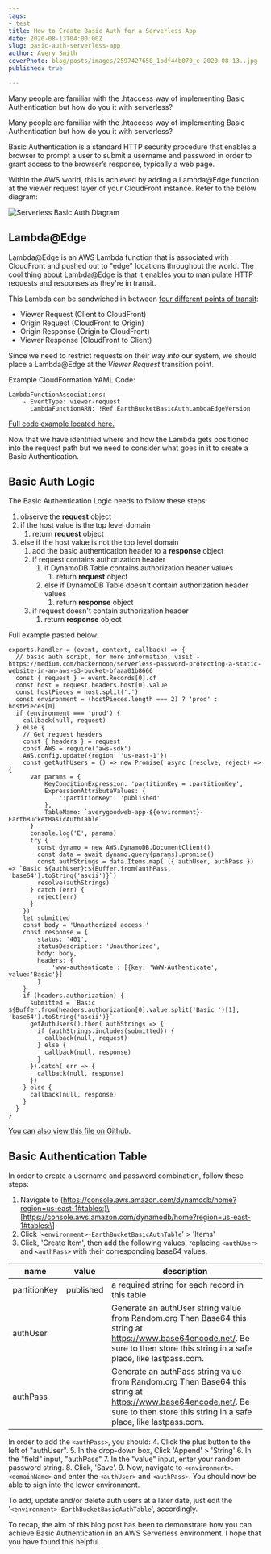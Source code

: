 ```yaml
---
tags:
- test
title: How to Create Basic Auth for a Serverless App
date: 2020-08-13T04:00:00Z
slug: basic-auth-serverless-app
author: Avery Smith
coverPhoto: blog/posts/images/2597427658_1bdf44b070_c-2020-08-13..jpg
published: true

---
```

Many people are familiar with the .htaccess way of implementing Basic Authentication but how do you it with serverless?

<!-- endexcerpt -->

Many people are familiar with the .htaccess way of implementing Basic Authentication but how do you it with serverless?

Basic Authentication is a standard HTTP security procedure that enables a browser to prompt a user to submit a username and password in order to grant access to the browser’s response, typically a web page.

Within the AWS world, this is achieved by adding a Lambda@Edge function at the viewer request layer of your CloudFront instance. Refer to the below diagram:

![Serverless Basic Auth Diagram](https://s3.amazonaws.com/averygoodweb-app-prod-earthbucket-media/blog/posts/images/serverless-basic-auth-2020-08-13..svg "Serverless Basic Auth Diagram")

## Lambda@Edge

Lambda@Edge is an AWS Lambda function that is associated with CloudFront and pushed out to "edge" locations throughout the world. The cool thing about Lambda@Edge is that it enables you to manipulate HTTP requests and responses as they're in transit.

This Lambda can be sandwiched in between [four different points of transit](https://docs.aws.amazon.com/AmazonCloudFront/latest/DeveloperGuide/lambda-event-structure.html):

* Viewer Request (Client to CloudFront)
* Origin Request (CloudFront to Origin)
* Origin Response (Origin to CloudFront)
* Viewer Response (CloudFront to Client)

Since we need to restrict requests on their way _into_ our system, we should place a Lambda@Edge at the _Viewer Request_ transition point.

Example CloudFormation YAML Code:

    LambdaFunctionAssociations:
    	- EventType: viewer-request
    	  LambdaFunctionARN: !Ref EarthBucketBasicAuthLambdaEdgeVersion

[Full code example located here.](https://github.com/averygoodidea/averygoodwebapp-infrastructure/blob/d81ef47fb6a7c02115caecfb3a81a1f8c2e5cc04/cloudformation/aircdn.yaml#L41)

Now that we have identified where and how the Lambda gets positioned into the request path but we need to consider what goes in it to create a Basic Authentication.

## Basic Auth Logic

The Basic Authentication Logic needs to follow these steps:

1. observe the **request** object
2. if the host value is the top level domain
   1. return **request** object
3. else if the host value is not the top level domain
   1. add the basic authentication header to a **response** object
   2. if request contains authorization header
      1. if DynamoDB Table contains authorization header values
         1. return **request** object
      2. else if DynamoDB Table doesn't contain authorization header values
         1. return **response** object
   3. if request doesn't contain authorization header
      1. return **response** object

Full example pasted below:

    exports.handler = (event, context, callback) => {
      // basic auth script, for more information, visit - https://medium.com/hackernoon/serverless-password-protecting-a-static-website-in-an-aws-s3-bucket-bfaaa01b8666
      const { request } = event.Records[0].cf
      const host = request.headers.host[0].value
      const hostPieces = host.split('.')
      const environment = (hostPieces.length === 2) ? 'prod' : hostPieces[0]
      if (environment === 'prod') {
        callback(null, request)
      } else {
        // Get request headers
        const { headers } = request
        const AWS = require('aws-sdk')
        AWS.config.update({region: 'us-east-1'})
        const getAuthUsers = () => new Promise( async (resolve, reject) => {
          var params = {
              KeyConditionExpression: 'partitionKey = :partitionKey',
              ExpressionAttributeValues: {
                  ':partitionKey': 'published'
              },
              TableName: `averygoodweb-app-${environment}-EarthBucketBasicAuthTable`
          }
          console.log('E', params)
          try {
            const dynamo = new AWS.DynamoDB.DocumentClient()
            const data = await dynamo.query(params).promise()
            const authStrings = data.Items.map( ({ authUser, authPass }) => `Basic ${authUser}:${Buffer.from(authPass, 'base64').toString('ascii')}`)
            resolve(authStrings)
          } catch (err) {
            reject(err)
          }
        })
        let submitted
        const body = 'Unauthorized access.'
        const response = {
            status: '401',
            statusDescription: 'Unauthorized',
            body: body,
            headers: {
                'www-authenticate': [{key: 'WWW-Authenticate', value:'Basic'}]
            }
        }
        if (headers.authorization) {
          submitted = `Basic ${Buffer.from(headers.authorization[0].value.split('Basic ')[1], 'base64').toString('ascii')}`
          getAuthUsers().then( authStrings => {
            if (authStrings.includes(submitted)) {
              callback(null, request)
            } else {
              callback(null, response)
            }
          }).catch( err => {
            callback(null, response)
          })
        } else {
          callback(null, response)
        }
      }
    }

[You can also view this file on Github](https://github.com/averygoodidea/averygoodwebapp-infrastructure/blob/master/earthbucket-lambda-edge/index.js).

## Basic Authentication Table

In order to create a username and password combination, follow these steps:

1. Navigate to (https://console.aws.amazon.com/dynamodb/home?region=us-east-1#tables:)\[https://console.aws.amazon.com/dynamodb/home?region=us-east-1#tables:\]
2. Click '`<environment>-EarthBucketBasicAuthTable`' > 'Items'
3. Click, 'Create Item', then add the following values, replacing `<authUser>` and `<authPass>` with their corresponding base64 values.

| name | value | description |
| --- | --- | --- |
| partitionKey | published | a required string for each record in this table |
| authUser | <authUser> | Generate an authUser string value from Random.org Then Base64 this string at https://www.base64encode.net/. Be sure to then store this string in a safe place, like lastpass.com. |
| authPass | <authPass> | Generate an authPass string value from Random.org Then Base64 this string at https://www.base64encode.net/. Be sure to then store this string in a safe place, like lastpass.com. |

In order to add the `<authPass>`, you should:
4\. Click the plus button to the left of "authUser".
5\. In the drop-down box, Click 'Append' > 'String'
6\. In the "field" input, "authPass"
7\. In the "value" input, enter your random password string.
8\. Click, 'Save'.
9\. Now, navigate to `<environment>`.`<domainName>` and enter the `<authUser>` and `<authPass>`. You should now be able to sign into the lower environment.

To add, update and/or delete auth users at a later date, just edit the '`<environment>-EarthBucketBasicAuthTable`', accordingly.

To recap, the aim of this blog post has been to demonstrate how you can achieve Basic Authentication in an AWS Serverless environment. I hope that you have found this helpful.